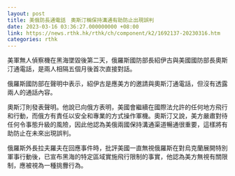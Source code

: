 ```yaml
---
layout: post
title: 美俄防長通電話　奧斯汀稱保持溝通有助防止出現誤判
date: 2023-03-16 03:36:27.000000000 +08:00
link: https://news.rthk.hk/rthk/ch/component/k2/1692137-20230316.htm
categories: rthk
---
```


美軍無人偵察機在黑海墜毀後第二天，俄羅斯國防部長紹伊古與美國國防部長奧斯汀通電話，是兩人相隔五個月後首次直接對話。

俄羅斯國防部在聲明中表示，紹伊古是應美方的邀請與奧斯汀通電話，但沒有透露兩人的通話內容。

奧斯汀則發表聲明。他說已向俄方表明，美國會繼續在國際法允許的任何地方飛行和行動，而俄方有責任以安全和專業的方式操作軍機。奧斯汀又說，美方嚴肅對待任何令事態升級的風險，因此他認為美俄兩國保持溝通渠道暢通很重要，這樣將有助防止在未來出現誤判。

俄羅斯外長拉夫羅夫在回應事件時，批評美國一直無視俄羅斯在對烏克蘭展開特別軍事行動後，已宣布黑海的特定區域實施飛行限制的事實，他認為美方無視有關限制，應被視為一種挑釁行為。
